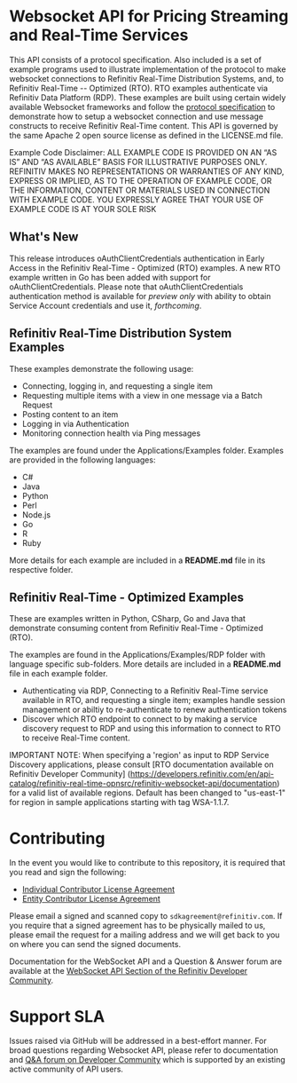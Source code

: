 # Websocket API for Pricing Streaming and Real-Time Services #

This API consists of a protocol specification. Also included is a set of example programs used to illustrate implementation of the protocol to make websocket connections to Refinitiv Real-Time Distribution Systems, and, to Refinitiv Real-Time -- Optimized (RTO). RTO examples authenticate via Refinitiv Data Platform (RDP). These examples are built using certain widely available Websocket frameworks and follow the [protocol specification](https://github.com/Refinitiv/websocket-api/blob/master/WebsocketAPI_ProtocolSpecification.pdf) to demonstrate how to setup a websocket connection and use message constructs to receive Refinitiv Real-Time content. This API is governed by the same Apache 2 open source license as defined in the LICENSE.md file.

Example Code Disclaimer:
ALL EXAMPLE CODE IS PROVIDED ON AN “AS IS” AND “AS AVAILABLE” BASIS FOR ILLUSTRATIVE PURPOSES ONLY. REFINITIV MAKES NO REPRESENTATIONS OR WARRANTIES OF ANY KIND, EXPRESS OR IMPLIED, AS TO THE OPERATION OF EXAMPLE CODE, OR THE INFORMATION, CONTENT OR MATERIALS USED IN CONNECTION WITH EXAMPLE CODE. YOU EXPRESSLY AGREE THAT YOUR USE OF EXAMPLE CODE IS AT YOUR SOLE RISK

## What's New

This release introduces oAuthClientCredentials authentication in Early Access in the Refinitiv Real-Time - Optimized (RTO) examples. A new RTO example written in Go has been added with support for oAuthClientCredentials. Please note that oAuthClientCredentials authentication method is available for _preview only_ with ability to obtain Service Account credentials and use it, _forthcoming_.

## Refinitiv Real-Time Distribution System Examples
These examples demonstrate the following usage:

* Connecting, logging in, and requesting a single item
* Requesting multiple items with a view in one message via a Batch Request
* Posting content to an item
* Logging in via Authentication
* Monitoring connection health via Ping messages

The examples are found under the Applications/Examples folder. Examples are provided in the following languages:

* C#
* Java
* Python
* Perl
* Node.js
* Go
* R
* Ruby

More details for each example are included in a __README.md__ file in its respective folder.

## Refinitiv Real-Time - Optimized Examples
These are examples written in Python, CSharp, Go and Java that demonstrate consuming content from Refinitiv Real-Time - Optimized (RTO).

The examples are found in the Applications/Examples/RDP folder with language specific sub-folders. More details are included in a __README.md__ file in each example folder.

* Authenticating via RDP, Connecting to a Refinitiv Real-Time service available in RTO, and requesting a single item; examples handle session management or abiltiy to re-authenticate to renew authentication tokens
* Discover which RTO endpoint to connect to by making a service discovery request to RDP and using this information to connect to RTO to receive Real-Time content.

IMPORTANT NOTE: When specifying a 'region' as input to RDP Service Discovery applications, please consult [RTO documentation available on Refinitiv Developer Community] (https://developers.refinitiv.com/en/api-catalog/refinitiv-real-time-opnsrc/refinitiv-websocket-api/documentation) for a valid list of available regions. Default has been changed to "us-east-1" for region in sample applications starting with tag WSA-1.1.7.


# Contributing
In the event you would like to contribute to this repository, it is required that you read and sign the following:

- [Individual Contributor License Agreement](https://github.com/Refinitiv/websocket-api/blob/master/Individual%20Contributor%20License%20Agreement.pdf)
- [Entity Contributor License Agreement](https://github.com/Refinitiv/websocket-api/blob/master/Entity%20Contributor%20License%20Agreement.pdf)

Please email a signed and scanned copy to `sdkagreement@refinitiv.com`.  If you require that a signed agreement has to be physically mailed to us, please email the request for a mailing address and we will get back to you on where you can send the signed documents.

Documentation for the WebSocket API and a Question & Answer forum are available at the [WebSocket API Section of the Refinitiv Developer Community](https://developers.refinitiv.com/en/api-catalog/refinitiv-real-time-opnsrc/refinitiv-websocket-api). 

# Support SLA
Issues raised via GitHub will be addressed in a best-effort manner. For broad questions regarding Websocket API, please refer to documentation and [Q&A forum on Developer Community](https://community.developers.refinitiv.com/index.html) which is supported by an existing active community of API users.
